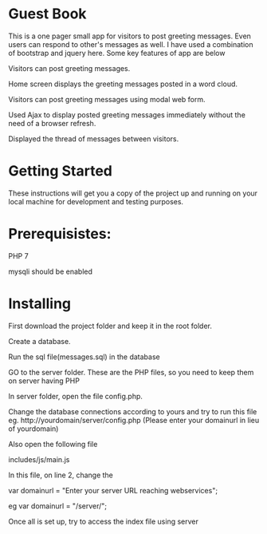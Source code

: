 # Guest Book
This is a one pager small app for visitors to post greeting messages. Even users can respond to other's messages as well. I have used a combination of bootstrap and jquery here.
Some key features of app are below

   Visitors can post greeting messages.
   
   Home screen displays the greeting messages posted in a word cloud. 
   
   Visitors can post greeting messages using modal web form. 
   
   Used Ajax to display posted greeting messages immediately without the need of a browser refresh. 
   
   Displayed the thread of messages between visitors.

# Getting Started
These instructions will get you a copy of the project up and running on your local machine for development and testing purposes.

# Prerequisistes: 
PHP 7

mysqli should be enabled

# Installing
 
First download the project folder and keep it in the root folder.

Create a database.

Run the sql file(messages.sql) in the database

GO to the server folder. These are the PHP files, so you need to keep them on server having PHP

In server folder, open the file config.php.

Change the database connections according to yours 
and try to run this file eg. http://yourdomain/server/config.php
(Please enter your domainurl in lieu of yourdomain)

Also open the following file

includes/js/main.js

In this file, on line 2, change the 

var domainurl = "Enter your server URL reaching webservices";

eg var domainurl = "/server/";

Once all is set up, try to access the index file using server



